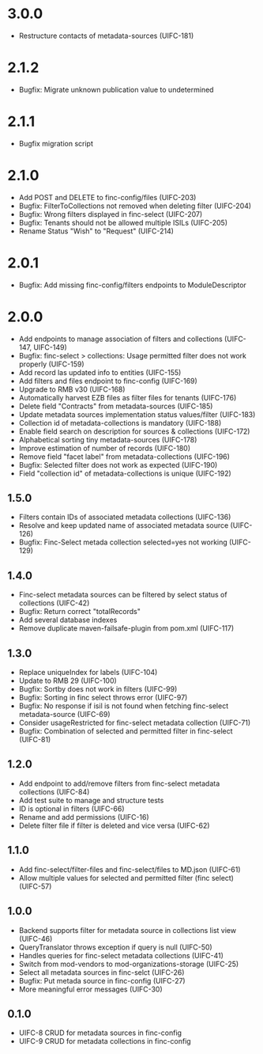 # 3.0.0
* Restructure contacts of metadata-sources (UIFC-181)

# 2.1.2
* Bugfix: Migrate unknown publication value to undetermined

# 2.1.1
* Bugfix migration script

# 2.1.0
* Add POST and DELETE to finc-config/files (UIFC-203)
* Bugfix: FilterToCollections not removed when deleting filter (UIFC-204)
* Bugfix: Wrong filters displayed in finc-select (UIFC-207)
* Bugfix: Tenants should not be allowed multiple ISILs (UIFC-205)
* Rename Status "Wish" to "Request" (UIFC-214)

# 2.0.1
* Bugfix: Add missing finc-config/filters endpoints to ModuleDescriptor

# 2.0.0
* Add endpoints to manage association of filters and collections (UIFC-147, UIFC-149)
* Bugfix: finc-select > collections: Usage permitted filter does not work properly (UIFC-159)
* Add record las updated info to entities (UIFC-155)
* Add filters and files endpoint to finc-config (UIFC-169)
* Upgrade to RMB v30 (UIFC-168)
* Automatically harvest EZB files as filter files for tenants (UIFC-176)
* Delete field "Contracts" from metadata-sources (UIFC-185)
* Update metadata sources implementation status values/filter (UIFC-183)
* Collection id of metadata-collections is mandatory (UIFC-188)
* Enable field search on description for sources & collections (UIFC-172)
* Alphabetical sorting tiny metadata-sources (UIFC-178)
* Improve estimation of number of records (UIFC-180)
* Remove field "facet label" from metadata-collections (UIFC-196)
* Bugfix: Selected filter does not work as expected (UIFC-190)
* Field "collection id" of metadata-collections is unique (UIFC-192)

## 1.5.0
* Filters contain IDs of associated metadata collections (UIFC-136)
* Resolve and keep updated name of associated metadata source (UIFC-126)
* Bugfix: Finc-Select metada collection selected=yes not working (UIFC-129)

## 1.4.0
* Finc-select metadata sources can be filtered by select status of collections (UIFC-42)
* Bugfix: Return correct "totalRecords"
* Add several database indexes
* Remove duplicate maven-failsafe-plugin from pom.xml (UIFC-117)

## 1.3.0
* Replace uniqueIndex for labels (UIFC-104)
* Update to RMB 29 (UIFC-100)
* Bugfix: Sortby does not work in filters (UIFC-99)
* Bugfix: Sorting in finc select throws error (UIFC-97)
* Bugfix: No response if isil is not found when fetching finc-select metadata-source (UIFC-69)
* Consider usageRestricted for finc-select metadata collection (UIFC-71)
* Bugfix: Combination of selected and permitted filter in finc-select (UIFC-81)

## 1.2.0
* Add endpoint to add/remove filters from finc-select metadata collections (UIFC-84)
* Add test suite to manage and structure tests
* ID is optional in filters (UIFC-66)
* Rename and add permissions (UIFC-16)
* Delete filter file if filter is deleted and vice versa (UIFC-62)

## 1.1.0
* Add finc-select/filter-files and finc-select/files to MD.json (UIFC-61)
* Allow multiple values for selected and permitted filter (finc select) (UIFC-57)

## 1.0.0
* Backend supports filter for metadata source in collections list view (UIFC-46)
* QueryTranslator throws exception if query is null (UIFC-50)
* Handles queries for finc-select metadata collections (UIFC-41)
* Switch from mod-vendors to mod-organizations-storage (UIFC-25) 
* Select all metadata sources in finc-selct (UIFC-26)
* Bugfix: Put metada source in finc-config (UIFC-27)
* More meaningful error messages (UIFC-30)

## 0.1.0
* UIFC-8 CRUD for metadata sources in finc-config
* UIFC-9 CRUD for metadata collections in finc-config
